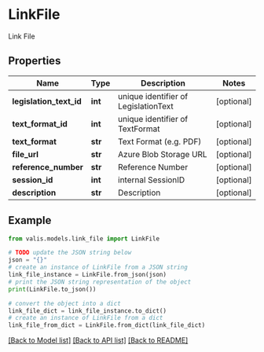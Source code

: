 # LinkFile

Link File

## Properties

Name | Type | Description | Notes
------------ | ------------- | ------------- | -------------
**legislation_text_id** | **int** | unique identifier of LegislationText | [optional] 
**text_format_id** | **int** | unique identifier of TextFormat | [optional] 
**text_format** | **str** | Text Format (e.g. PDF) | [optional] 
**file_url** | **str** | Azure Blob Storage URL | [optional] 
**reference_number** | **str** | Reference Number | [optional] 
**session_id** | **int** | internal SessionID | [optional] 
**description** | **str** | Description | [optional] 

## Example

```python
from valis.models.link_file import LinkFile

# TODO update the JSON string below
json = "{}"
# create an instance of LinkFile from a JSON string
link_file_instance = LinkFile.from_json(json)
# print the JSON string representation of the object
print(LinkFile.to_json())

# convert the object into a dict
link_file_dict = link_file_instance.to_dict()
# create an instance of LinkFile from a dict
link_file_from_dict = LinkFile.from_dict(link_file_dict)
```
[[Back to Model list]](../README.md#documentation-for-models) [[Back to API list]](../README.md#documentation-for-api-endpoints) [[Back to README]](../README.md)


